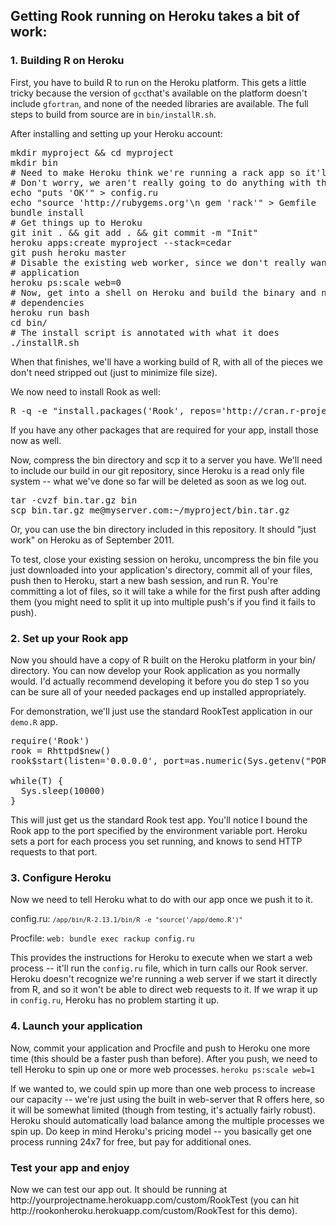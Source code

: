 <h2>Getting Rook running on Heroku takes a bit of work:</h2>

<h3>1. Building R on Heroku</h3>
First, you have to build R to run on the Heroku platform. This gets a little
tricky because the version of <code>gcc</code>that's available on the platform doesn't
include <code>gfortran</code>, and none of the needed libraries are available. The full
steps to build from source are in <code>bin/installR.sh</code>.

After installing and setting up
your Heroku account:

<pre>
mkdir myproject && cd myproject
mkdir bin
# Need to make Heroku think we're running a rack app so it'll accept our pushes.
# Don't worry, we aren't really going to do anything with this.
echo "puts 'OK'" > config.ru
echo "source 'http://rubygems.org'\n gem 'rack'" > Gemfile
bundle install
# Get things up to Heroku
git init . && git add . && git commit -m "Init"
heroku apps:create myproject --stack=cedar
git push heroku master
# Disable the existing web worker, since we don't really want to run the rack
# application
heroku ps:scale web=0 
# Now, get into a shell on Heroku and build the binary and necessary
# dependencies
heroku run bash
cd bin/
# The install script is annotated with what it does
./installR.sh
</pre>

When that finishes, we'll have a working build of R, with all of the pieces we
don't need stripped out (just to minimize file size).

We now need to install Rook as well:
<pre>
R -q -e "install.packages('Rook', repos='http://cran.r-project.org')"
</pre>
If you have any other packages that are required for your app, install those now as well.

Now, compress the bin directory and scp it to
a server you have. We'll need to include our build in our git repository, since
Heroku is a read only file system -- what we've done so far will be deleted as
soon as  we log out.

<pre>
tar -cvzf bin.tar.gz bin
scp bin.tar.gz me@myserver.com:~/myproject/bin.tar.gz
</pre>

Or, you can use the bin directory included in this repository. It should "just
work" on Heroku as of September 2011.

To test, close your existing session on heroku, uncompress the bin file you
just downloaded into your application's directory, commit all of your files, push
then to Heroku, start a new bash session, and run R. You're committing a lot of
files, so it will take a while for the first push after adding them (you might
need to split it up into multiple push's if you find it fails to push).

<h3>2. Set up your Rook app</h3>
Now you should have a copy of R built on the Heroku platform in your bin/
directory. You can now develop your Rook application as you normally would. I'd
actually recommend developing it before you do step 1 so you can be sure all of
your needed packages end up installed appropriately.

For demonstration, we'll just use the standard RookTest application in our
<code>demo.R</code> app.
<pre>
require('Rook')
rook = Rhttpd$new()
rook$start(listen='0.0.0.0', port=as.numeric(Sys.getenv("PORT")))

while(T) {
  Sys.sleep(10000)
}
</pre>

This will just get us the standard Rook test app. You'll notice I bound the Rook app to the port specified by the environment
variable port. Heroku sets a port for each process you set running, and knows to send HTTP requests to that port.

<h3>3. Configure Heroku</h3>
Now we need to tell Heroku what to do with our app once we push it to it.

config.ru: 
<code>`/app/bin/R-2.13.1/bin/R -e "source('/app/demo.R')"`</code>

Procfile:
<code>web: bundle exec rackup config.ru </code>

This provides the instructions for Heroku to execute when we start a web process -- it'll run the <code>config.ru</code> file, which in turn calls our Rook server. Heroku doesn't recognize we're running a web server if we start it directly from R, and so it won't be able to direct web requests to it. If we wrap it up in <code>config.ru</code>, Heroku has no problem starting it up.

<h3>4. Launch your application</h3>
Now, commit your application and Procfile and push to Heroku one more time (this should be a faster push than before). After you push, we need to tell Heroku to spin up one or more web processes.
<code>heroku ps:scale web=1</code>

If we wanted to, we could spin up more than one web process to increase our
capacity -- we're just using the built in web-server that R offers here, so it
will be somewhat limited (though from testing, it's actually fairly robust).
Heroku should automatically load balance among the multiple processes we spin
up. Do keep in mind Heroku's pricing model -- you basically get one process
running 24x7 for free, but pay for additional ones.

<h3>Test your app and enjoy</h3>
Now we can test our app out. It should be running at
http://yourprojectname.herokuapp.com/custom/RookTest (you can hit http://rookonheroku.herokuapp.com/custom/RookTest for this demo).

